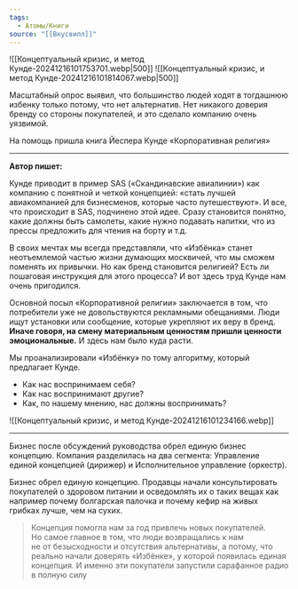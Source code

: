 ```yaml
---
tags:
  - Атомы/Книги
source: "[[Вкусвилл]]"
---
```

![[Концептуальный кризис, и метод Кунде-20241216101753701.webp|500]] ![[Концептуальный кризис, и метод Кунде-20241216101814067.webp|500]]

Масштабный опрос выявил, что большинство людей ходят в тогдашнюю избенку только потому, что нет альтернатив. Нет никакого доверия бренду со стороны покупателей, и это сделало компанию очень уязвимой. 

На помощь пришла книга Йеспера Кунде «Корпоративная религия» 

---

**Автор пишет:**

Кунде приводит в пример SAS («Скандинавские авиалинии») как компанию с понятной и четкой концепцией: «стать лучшей авиакомпанией для бизнесменов, которые часто путешествуют». И все, что происходит в SAS, подчинено этой идее. Сразу становится понятно, какие должны быть самолеты, какие нужно подавать напитки, что из прессы предложить для чтения на борту и т.д.

В своих мечтах мы всегда представляли, что «Избёнка» станет неотъемлемой частью жизни думающих москвичей, что мы сможем поменять их привычки. Но как бренд становится религией? Есть ли пошаговая инструкция для этого процесса? И вот здесь труд Кунде нам очень пригодился.

Основной посыл «Корпоративной религии» заключается в том, что потребители уже не довольствуются рекламными обещаниями. Люди ищут установки или сообщение, которые укрепляют их веру в бренд. **Иначе говоря, на смену материальным ценностям пришли ценности эмоциональные.** И здесь нам было куда расти.

Мы проанализировали «Избёнку» по тому алгоритму, который предлагает Кунде.
- Как нас воспринимаем себя?  
- Как нас воспринимают другие?  
- Как, по нашему мнению, нас должны воспринимать?

![[Концептуальный кризис, и метод Кунде-20241216101234166.webp]]

---

Бизнес после обсуждений руководства обрел единую бизнес концепцию. Компания разделилась на два сегмента: Управление единой концепцией (дирижер) и Исполнительное управление (оркестр).

Бизнес обрел единую концепцию. Продавцы начали консультировать покупателей о здоровом питании и осведомлять их о таких вещах как например почему болгарская палочка и почему кефир на живых грибках лучше, чем на сухих.

> Концепция помогла нам за год привлечь новых покупателей. Но самое главное в том, что люди возвращались к нам не от безысходности и отсутствия альтернативы, а потому, что реально начали доверять «Избёнке», у которой появилась единая концепция. И именно эти покупатели запустили сарафанное радио в полную силу

